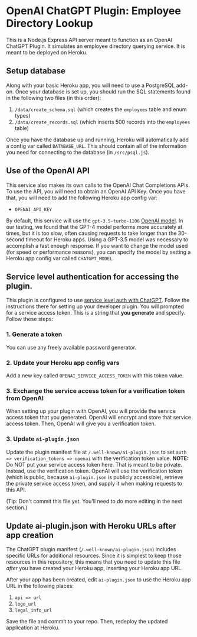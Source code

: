 # OpenAI ChatGPT Plugin: Employee Directory Lookup

This is a Node.js Express API server meant to function as an OpenAI ChatGPT Plugin. It simulates an employee directory querying service. It is meant to be deployed on Heroku.

## Setup database

Along with your basic Heroku app, you will need to use a PostgreSQL add-on. Once your database is set up, you should run the SQL statements found in the following two files (in this order):

1. `/data/create_schema.sql` (which creates the `employees` table and enum types)
2. `/data/create_records.sql` (which inserts 500 records into the `employees` table)

Once you have the database up and running, Heroku will automatically add a config var called `DATABASE_URL`. This should contain all of the information you need for connecting to the database (in `/src/psql.js`).

## Use of the OpenAI API

This service also makes its own calls to the OpenAI Chat Completions APIs. To use the API, you will need to obtain an OpenAI API Key. Once you have that, you will need to add the following Heroku app config var:

* `OPENAI_API_KEY`

By default, this service will use the `gpt-3.5-turbo-1106` [OpenAI model](https://platform.openai.com/docs/models/overview). In our testing, we found that the GPT-4 model performs more accurately at times, but it is too slow, often causing requests to take longer than the 30-second timeout for Heroku apps. Using a GPT-3.5 model was necessary to accomplish a fast enough response. If you want to change the model used (for speed or performance reasons), you can specify the model by setting a Heroku app config var called `CHATGPT_MODEL`.

## Service level authentication for accessing the plugin.

This plugin is configured to use [service level auth with ChatGPT](https://platform.openai.com/docs/plugins/authentication). Follow the instructions there for setting up your developer plugin. You will prompted for a service access token. This is a string that **you generate** and specify. Follow these steps:

### 1. Generate a token

You can use any freely available password generator.

### 2. Update your Heroku app config vars

Add a new key called `OPENAI_SERVICE_ACCESS_TOKEN` with this token value.

### 3. Exchange the service access token for a verification token from OpenAI

When setting up your plugin with OpenAI, you will provide the service access token that you generated. OpenAI will encrypt and store that service access token. Then, OpenAI will give you a verification token.

### 3. Update `ai-plugin.json`

Update the plugin manifest file at `/.well-known/ai-plugin.json` to set `auth => verification_tokens => openai` with the verification token value. **NOTE:** Do NOT put your service access token here. That is meant to be private. Instead, use the verification token. OpenAI will use the verification token (which is public, because `ai-plugin.json` is publicly accessible), retrieve the private service access token, and supply it when making requests to this API.

(Tip: Don't commit this file yet. You'll need to do more editing in the next section.)

## Update ai-plugin.json with Heroku URLs after app creation

The ChatGPT plugin manifest (`/.well-known/ai-plugin.json`) includes specific URLs for additional resources. Since it is simplest to keep those resources in this repository, this means that you need to update this file _after_ you have created your Heroku app, inserting your Heroku app URL.

After your app has been created, edit `ai-plugin.json` to use the Heroku app URL in the following places:

1. `api => url`
2. `logo_url`
3. `legal_info_url`

Save the file and commit to your repo. Then, redeploy the updated application at Heroku.
